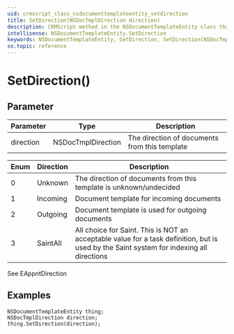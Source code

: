 ```yaml
---
uid: crmscript_class_nsdocumenttemplateentity_setdirection
title: SetDirection(NSDocTmplDirection direction)
description: CRMScript method in the NSDocumentTemplateEntity class that sets the direction of a document template
intellisense: NSDocumentTemplateEntity.SetDirection
keywords: NSDocumentTemplateEntity, GetDirection, SetDirection(NSDocTmplDirection direction), SetDirection(NSDocTmplDirection)
so.topic: reference
---
```


# SetDirection()

## Parameter

| Parameter | Type | Description |
|---|---|---|
| direction | NSDocTmplDirection |  The direction of documents from this template |

| Enum | Direction | Description |
|---|---|---|
| 0 | Unknown | The direction of documents from this template is unknown/undecided |
| 1 | Incoming | Document template for incoming documents |
| 2 | Outgoing | Document template is used for outgoing documents |
| 3 | SaintAll | All choice for Saint. This is NOT an acceptable value for a task definition, but is used by the Saint system for indexing all directions |

See EAppntDirection

## Examples

```crmscript
NSDocumentTemplateEntity thing;
NSDocTmplDirection direction;
thing.SetDirection(direction);
```
